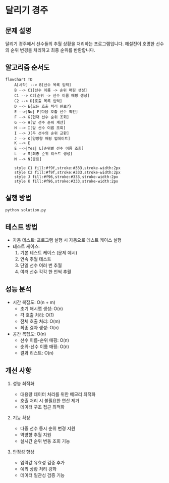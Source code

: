 # 달리기 경주

## 문제 설명
달리기 경주에서 선수들의 추월 상황을 처리하는 프로그램입니다. 해설진이 호명한 선수의 순위 변경을 처리하고 최종 순위를 반환합니다.

## 알고리즘 순서도
```mermaid
flowchart TD
    A[시작] --> B[선수 목록 입력]
    B --> C1[선수 이름 -> 순위 매핑 생성]
    C1 --> C2[순위 -> 선수 이름 매핑 생성]
    C2 --> D[호출 목록 입력]
    D --> E{모든 호출 처리 완료?}
    E -->|No| F[다음 호출 선수 확인]
    F --> G[현재 선수 순위 조회]
    G --> H[앞 선수 순위 계산]
    H --> I[앞 선수 이름 조회]
    I --> J[두 선수의 순위 교환]
    J --> K[양방향 매핑 업데이트]
    K --> E
    E -->|Yes| L[순위별 선수 이름 조회]
    L --> M[최종 순위 리스트 생성]
    M --> N[종료]

    style C1 fill:#f9f,stroke:#333,stroke-width:2px
    style C2 fill:#f9f,stroke:#333,stroke-width:2px
    style J fill:#f96,stroke:#333,stroke-width:2px
    style K fill:#f96,stroke:#333,stroke-width:2px
```

## 실행 방법
```bash
python solution.py
```

## 테스트 방법
- 자동 테스트: 프로그램 실행 시 자동으로 테스트 케이스 실행
- 테스트 케이스:
  1. 기본 테스트 케이스 (문제 예시)
  2. 연속 추월 테스트
  3. 단일 선수 여러 번 추월
  4. 여러 선수 각각 한 번씩 추월

## 성능 분석
- 시간 복잡도: O(n + m)
  - 초기 해시맵 생성: O(n)
  - 각 호출 처리: O(1)
  - 전체 호출 처리: O(m)
  - 최종 결과 생성: O(n)
- 공간 복잡도: O(n)
  - 선수 이름-순위 매핑: O(n)
  - 순위-선수 이름 매핑: O(n)
  - 결과 리스트: O(n)

## 개선 사항
1. 성능 최적화
   - 대용량 데이터 처리를 위한 메모리 최적화
   - 호출 처리 시 불필요한 연산 제거
   - 데이터 구조 접근 최적화

2. 기능 확장
   - 다중 선수 동시 순위 변경 지원
   - 역방향 추월 지원
   - 실시간 순위 변동 조회 기능

3. 안정성 향상
   - 입력값 유효성 검증 추가
   - 예외 상황 처리 강화
   - 데이터 일관성 검증 기능 